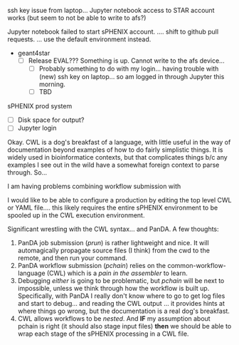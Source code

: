 ssh key issue from laptop...
Jupyter notebook access to STAR account works (but seem to not be able to write to afs?)

Jupyter notebook failed to start sPHENIX account. ....  shift to github pull requests. ... use the default environment instead.

- geant4star
	- [ ] Release EVAL??? Something is up.  Cannot write to the afs device...
		- [ ] Probably something to do with my login... having trouble with (new) ssh key on laptop... so am logged in through Jupyter this morning.
		- [ ] TBD

sPHENIX prod system
- [ ] Disk space for output?
- [ ] Jupyter login

Okay.  CWL is a dog's breakfast of a language, with little useful in the way of documentation beyond examples of how to do fairly simplistic things.   It is widely used in bioinformatice contexts, but that complicates things b/c any examples I see out in the wild have a somewhat foreign context to parse through.  So...



I am having problems combining workflow submission with 

I would like to be able to configure a production by editing the top level CWL or YAML file.... this likely requires the entire sPHENIX environment to be spooled up in the CWL execution environment.  

Significant wrestling with the CWL syntax... and PanDA.  A few thoughts:
1) PanDA job submission (*prun*) is rather lightweight and nice.  It will automagically propagate source files (I think) from the cwd to the remote, and then run your command.
2) PanDA workflow submission (*pchain*) relies on the common-workflow-language (CWL) which is a *pain in the assembler* to learn.
3) Debugging *either* is going to be problematic, but *pchain* will be next to impossible, unless we think through how the workflow is built up.  Specifically, with PanDA I really don't know where to go to get log files and start to debug... and reading the CWL output ... it provides hints at where things go wrong, but the documentation is a real dog's breakfast.
4) CWL allows workflows to be *nested*.  And **IF** my assumption about pchain is right (it should also stage input files) **then** we should be able to wrap each stage of the sPHENIX processing in a CWL file.